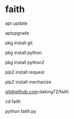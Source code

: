 # faith
apt update

aptupgrade

pkg install git

pkg install python

pkg install python2

pip2 install request

pip2 install mechanize

git@github.com:daking72/faith

cd faith

python faith.py
